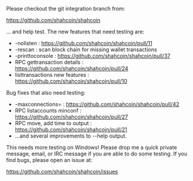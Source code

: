 Please checkout the git integration branch from:

https://github.com/shahcoin/shahcoin

... and help test.  The new features that need testing are:

* -nolisten : https://github.com/shahcoin/shahcoin/pull/11
* -rescan : scan block chain for missing wallet transactions
* -printtoconsole : https://github.com/shahcoin/shahcoin/pull/37
* RPC gettransaction details : https://github.com/shahcoin/shahcoin/pull/24
* listtransactions new features : https://github.com/shahcoin/shahcoin/pull/10

Bug fixes that also need testing:

* -maxconnections= : https://github.com/shahcoin/shahcoin/pull/42
* RPC listaccounts minconf : https://github.com/shahcoin/shahcoin/pull/27
* RPC move, add time to output : https://github.com/shahcoin/shahcoin/pull/21
* ...and several improvements to --help output.

This needs more testing on Windows!  Please drop me a quick private message, email, or IRC message if you are able to do some testing.  If you find bugs, please open an issue at:

https://github.com/shahcoin/shahcoin/issues
